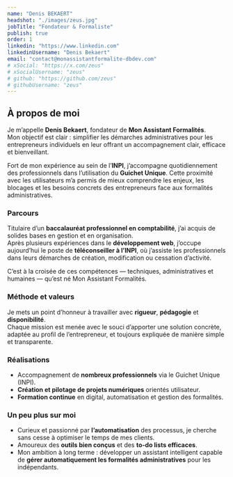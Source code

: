 ```yaml
---
name: "Denis BEKAERT"
headshot: "./images/zeus.jpg"
jobTitle: "Fondateur & Formaliste"
publish: true
order: 1
linkedin: "https://www.linkedin.com"
linkedinUsername: "Denis Bekaert"
email: "contact@monassistantformalite-dbdev.com"
# xSocial: "https://x.com/zeus"
# xSocialUsername: "zeus"
# github: "https://github.com/zeus"
# githubUsername: "zeus"
---
```


## À propos de moi

Je m’appelle **Denis Bekaert**, fondateur de **Mon Assistant Formalités**.  
Mon objectif est clair : simplifier les démarches administratives pour les entrepreneurs individuels en leur offrant un accompagnement clair, efficace et bienveillant.

Fort de mon expérience au sein de l’**INPI**, j’accompagne quotidiennement des professionnels dans l’utilisation du **Guichet Unique**. Cette proximité avec les utilisateurs m’a permis de mieux comprendre les enjeux, les blocages et les besoins concrets des entrepreneurs face aux formalités administratives.

### Parcours

Titulaire d’un **baccalauréat professionnel en comptabilité**, j’ai acquis de solides bases en gestion et en organisation.  
Après plusieurs expériences dans le **développement web**, j’occupe aujourd’hui le poste de **téléconseiller à l’INPI**, où j’assiste les professionnels dans leurs démarches de création, modification ou cessation d’activité.

C’est à la croisée de ces compétences — techniques, administratives et humaines — qu’est né Mon Assistant Formalités.

### Méthode et valeurs

Je mets un point d’honneur à travailler avec **rigueur**, **pédagogie** et **disponibilité**.  
Chaque mission est menée avec le souci d’apporter une solution concrète, adaptée au profil de l’entrepreneur, et toujours expliquée de manière simple et transparente.

### Réalisations

- Accompagnement de **nombreux professionnels** via le Guichet Unique (INPI).
- **Création et pilotage de projets numériques** orientés utilisateur.
- **Formation continue** en digital, automatisation et gestion des formalités.

### Un peu plus sur moi

- Curieux et passionné par **l’automatisation** des processus, je cherche sans cesse à optimiser le temps de mes clients.
- Amoureux des **outils bien conçus** et des **to-do lists efficaces**.
- Mon ambition à long terme : développer un assistant intelligent capable de **gérer automatiquement les formalités administratives** pour les indépendants.
